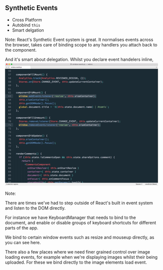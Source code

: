 ## Synthetic Events
- Cross Platform
- Autobind `this`
- Smart delgation

Note:
React's Synthetic Event system is great. It normalises events across the browser, takes care of binding scope to any handlers you attach back to the component. 

And it's smart about delegation. Whilst you declare event handelers inline, behind the scenes it uses a top level listener and event delegation to keep things performant.


---

<a href="subl://open?url=file:///Users/vim/code/sketches/wdcnz-2015-react-tips-and-tricks/code-samples/window-events.js"><img src="../../images/window-events.png" style="margin-top: -60px; border: 0;" /></a>


Note:

There are times we've had to step outside of React's built in event system and listen to the DOM directly.

For instance we have KeyboardManager that needs to bind to the document, and enable or disable groups of keyboard shortcuts for different parts of the app.

We bind to certain window events such as resize and mouseup directly, as you can see here.

There also a few places where we need finer grained control over image loading events, for example when we're displaying images whilst their being uploaded. For these we bind directly to the image elements load event.


